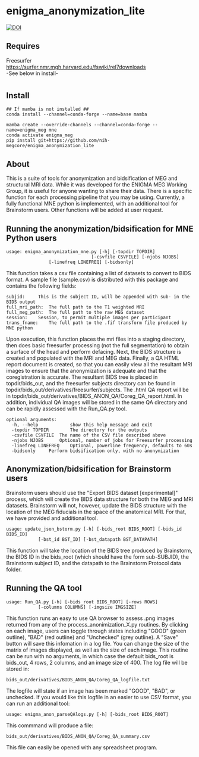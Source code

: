 # enigma_anonymization_lite
[![DOI](https://zenodo.org/badge/590572061.svg)](https://zenodo.org/doi/10.5281/zenodo.11390619)

## Requires
Freesurfer <br>
https://surfer.nmr.mgh.harvard.edu/fswiki/rel7downloads <br>
-See below in install-

#
## Install

```
## If mamba is not installed ##
conda install --channel=conda-forge --name=base mamba
```
```
mamba create --override-channels --channel=conda-forge --name=enigma_meg mne
conda activate enigma_meg
pip install git+https://github.com/nih-megcore/enigma_anonymization_lite
```
## About

This is a suite of tools for anonymization and bidsification of MEG and structural MRI data.
While it was developed for the ENIGMA MEG Working Group, it is useful for anyone wanting to 
share their data. There is a specific function for each processing pipeline that you may be 
using. Currently, a fully functional MNE python is implemented, with an additional tool for 
Brainstorm users. Other functions will be added at user request. 

## Running the anonymization/bidsification for MNE Python users
```
usage: enigma_anonymization_mne.py [-h] [-topdir TOPDIR]
                                [-csvfile CSVFILE] [-njobs NJOBS]
				[-linefreq LINEFREQ] [-bidsonly]
```
This function takes a csv file containing a list of datasets to
convert to BIDS format. A sample file (sample.csv) is distributed
with this package and contains the following fields:
```
subjid: 	This is the subject ID, will be appended with sub- in the BIDS output
full_mri_path: 	The full path to the T1 weighted MRI
full_meg_path: 	The full path to the raw MEG dataset
session:	Session, to permit multiple images per participant
trans_fname:	The full path to the .fif transform file produced by MNE python
```
Upon execution, this function places the mri files into a staging directory, then does
basic freesurfer processing (not the full segmentation) to obtain a surface of the 
head and perform defacing. Next, the BIDS structure is created and populated
with the MRI and MEG data. Finally, a QA HTML report document is created, so that you
can easily view all the resultant MRI images to ensure that the anonymization
is adequate and that the coregistration is accurate. The resultant BIDS tree is placed 
in topdir/bids_out, and the freesurfer subjects directory can be found in 
topdir/bids_out/derivatives/freesurfer/subjects. The .html QA report will be
in topdir/bids_out/derivatives/BIDS_ANON_QA/Coreg_QA_report.html. In addition, individual
QA images will be stored in the same QA directory and can be rapidly assessed with the
Run_QA.py tool. 
```
optional arguments:
  -h, --help            show this help message and exit
  -topdir TOPDIR        The directory for the outputs
  -csvfile CSVFILE	The name of the CSV file described above
  -njobs NJOBS		Optional, number of jobs for Freesurfer processing
  -linefreq LINEFREQ	Optional, powerline frequency, defaults to 60s
  -bidsonly		Perform bidsification only, with no anonymization
```
## Anonymization/bidsification for Brainstorm users

Brainstorm users should use the "Export BIDS dataset [experimental]" process, which will
create the BIDS data structure for both the MEG and MRI datasets. Brainstorm will not, 
however, update the BIDS structure with the location of the MEG fiducials in the space
of the anatomical MRI. For that, we have provided and additional tool. 
```
usage: update_json_bstorm.py [-h] [-bids_root BIDS_ROOT] [-bids_id BIDS_ID]
			[-bst_id BST_ID] [-bst_datapath BST_DATAPATH]
```
This function will take the location of the BIDS tree produced by Brainstorm, the BIDS ID 
in the bids_root (which should have the form sub-SUBJID), the Brainstorm subject ID, and 
the datapath to the Brainstorm Protocol data folder. 

## Running the QA tool
```
usage: Run_QA.py [-h] [-bids_root BIDS_ROOT] [-rows ROWS]
			[-columns COLUMNS] [-imgsize IMGSIZE]
```
This function runs an easy to use QA browser to assess .png images returned from any
of the process_anonimization_X.py routines. By clicking on each image, users can toggle 
through states including "GOOD" (green outline), "BAD" (red outline) and "Unchecked" (grey
outline). A "Save" button will save this infomation in a log file. You can change the size
of the matrix of images displayed, as well as the size of each image. This routine can be 
run with no arguments, in which case the default bids_root is bids_out, 4 rows, 2 columns, 
and an image size of 400. The log file will be stored in:
```
bids_out/derivatives/BIDS_ANON_QA/Coreg_QA_logfile.txt
```
The logfile will state if an image has been marked "GOOD", "BAD", or unchecked. If you would 
like this logfile in an easier to use CSV format, you can run an additional tool:
```
usage: enigma_anon_parseQAlogs.py [-h] [-bids_root BIDS_ROOT]
```
This commmand will produce a file: 
```
bids_out/derivatives/BIDS_ANON_QA/Coreg_QA_summary.csv
```
This file can easily be opened with any spreadsheet program. 

